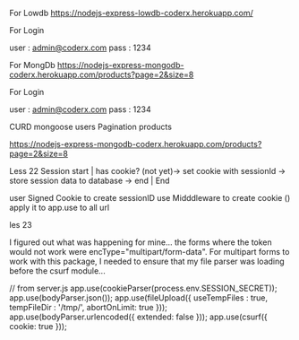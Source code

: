 For Lowdb 
https://nodejs-express-lowdb-coderx.herokuapp.com/

For Login 

user : admin@coderx.com 
pass : 1234

For MongDb 
https://nodejs-express-mongodb-coderx.herokuapp.com/products?page=2&size=8

For Login 

user : admin@coderx.com 
pass : 1234

CURD mongoose users
Pagination products

https://nodejs-express-mongodb-coderx.herokuapp.com/products?page=2&size=8



Less 22 Session
 start
    |
 has cookie? (not yet)-> set cookie with sessionId -> store session data to database -> end
    |
 End

 user Signed Cookie to create sessionID
 use Midddleware to create cookie ()
 apply it to app.use
 to all url

 les 23

 I figured out what was happening for mine... the forms where the token would not work were encType="multipart/form-data". For multipart forms to work with this package, I needed to ensure that my file parser was loading before the csurf module...

// from server.js
app.use(cookieParser(process.env.SESSION_SECRET));
app.use(bodyParser.json());
app.use(fileUpload({
  useTempFiles : true,
  tempFileDir : '/tmp/',
  abortOnLimit: true
}));
app.use(bodyParser.urlencoded({ extended: false }));
app.use(csurf({ cookie: true }));